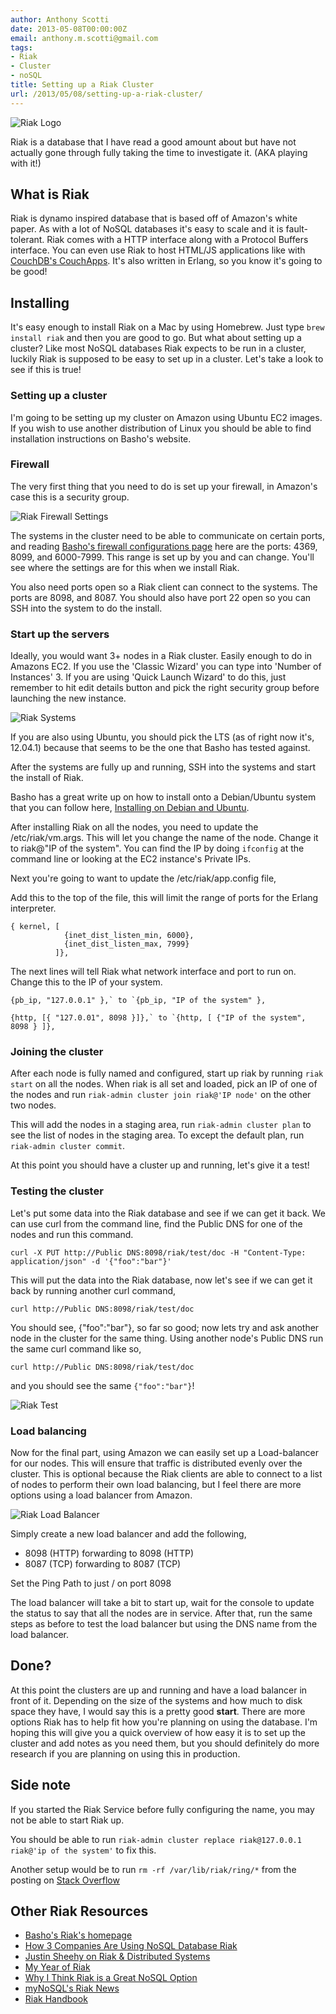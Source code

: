 ```yaml
---
author: Anthony Scotti
date: 2013-05-08T00:00:00Z
email: anthony.m.scotti@gmail.com
tags:
- Riak
- Cluster
- noSQL
title: Setting up a Riak Cluster
url: /2013/05/08/setting-up-a-riak-cluster/
---
```


![Riak Logo](/images/logo/Riak_logo.png)

Riak is a database that I have read a good amount about but have not actually gone through fully taking the time to investigate it. (AKA playing with it!)

## What is Riak

Riak is dynamo inspired database that is based off of Amazon's white paper. As with a lot of NoSQL databases it's easy to scale and it is fault-tolerant. Riak comes with a HTTP interface along with a Protocol Buffers interface. You can even use Riak to host HTML/JS applications like with [CouchDB's CouchApps](http://couchapp.org/page/index). It's also written in Erlang, so you know it's going to be good!

## Installing

It's easy enough to install Riak on a Mac by using Homebrew. Just type `brew install riak` and then you are good to go. But what about setting up a cluster? Like most NoSQL databases Riak expects to be run in a cluster, luckily Riak is supposed to be easy to set up in a cluster. Let's take a look to see if this is true!

### Setting up a cluster

I'm going to be setting up my cluster on Amazon using Ubuntu EC2 images. If you wish to use another distribution of Linux you should be able to find installation instructions on Basho's website.

### Firewall

The very first thing that you need to do is set up your firewall, in Amazon's case this is a security group.

![Riak Firewall Settings](/images/setting-up-a-riak-cluster/riak_firewall.png)

The systems in the cluster need to be able to communicate on certain ports, and reading [Basho's firewall configurations page](http://docs.basho.com/riak/latest/cookbooks/Network-Security-and-Firewall-Configurations/) here are the ports: 4369, 8099, and 6000-7999. This range is set up by you and can change. You'll see where the settings are for this when we install Riak.

You also need ports open so a Riak client can connect to the systems. The ports are 8098, and 8087. You should also have port 22 open so you can SSH into the system to do the install.

### Start up the servers

Ideally, you would want 3+ nodes in a Riak cluster. Easily enough to do in Amazons EC2. If you use the 'Classic Wizard' you can type into 'Number of Instances' 3. If you are using 'Quick Launch Wizard' to do this, just remember to hit edit details button and pick the right security group before launching the new instance.

![Riak Systems](/images/setting-up-a-riak-cluster/riak_systems.png)

If you are also using Ubuntu, you should pick the LTS (as of right now it's, 12.04.1) because that seems to be the one that Basho has tested against.

After the systems are fully up and running, SSH into the systems and start the install of Riak.

Basho has a great write up on how to install onto a Debian/Ubuntu system that you can follow here, [Installing on Debian and Ubuntu](http://docs.basho.com/riak/latest/tutorials/installation/Installing-on-Debian-and-Ubuntu/).

After installing Riak on all the nodes, you need to update the /etc/riak/vm.args. This will let you change the name of the node. Change it to riak@"IP of the system". You can find the IP by doing `ifconfig` at the command line or looking at the EC2 instance's Private IPs.

Next you're going to want to update the /etc/riak/app.config file,

Add this to the top of the file, this will limit the range of ports for the Erlang interpreter.
```
{ kernel, [
            {inet_dist_listen_min, 6000},
            {inet_dist_listen_max, 7999}
          ]},
```

The next lines will tell Riak what network interface and port to run on. Change this to the IP of your system.

```
{pb_ip, "127.0.0.1" },` to `{pb_ip, "IP of the system" },
```

```
{http, [{ "127.0.01", 8098 }]},` to `{http, [ {"IP of the system", 8098 } ]},
```

### Joining the cluster

After each node is fully named and configured, start up riak by running `riak start` on all the nodes. When riak is all set and loaded, pick an IP of one of the nodes and run `riak-admin cluster join riak@'IP node'` on the other two nodes.

This will add the nodes in a staging area, run `riak-admin cluster plan` to see the list of nodes in the staging area. To except the default plan, run `riak-admin cluster commit`.

At this point you should have a cluster up and running, let's give it a test!

### Testing the cluster

Let's put some data into the Riak database and see if we can get it back. We can use curl from the command line, find the Public DNS for one of the nodes and run this command.

```
curl -X PUT http://Public DNS:8098/riak/test/doc -H "Content-Type: application/json" -d '{"foo":"bar"}'
```

This will put the data into the Riak database, now let's see if we can get it back by running another curl command,

```
curl http://Public DNS:8098/riak/test/doc
```

You should see, {"foo":"bar"}, so far so good; now lets try and ask another node in the cluster for the same thing. Using another node's Public DNS run the same curl command like so,

```
curl http://Public DNS:8098/riak/test/doc
```

and you should see the same `{"foo":"bar"}`!

![Riak Test](/images/setting-up-a-riak-cluster/riak_test.png)

### Load balancing

Now for the final part, using Amazon we can easily set up a Load-balancer for our nodes. This will ensure that traffic is distributed evenly over the cluster. This is optional because the Riak clients are able to connect to a list of nodes to perform their own load balancing, but I feel there are more options using a load balancer from Amazon.

![Riak Load Balancer](/images/setting-up-a-riak-cluster/riak_loadbalancer.png)

Simply create a new load balancer and add the following,

* 8098 (HTTP) forwarding to 8098 (HTTP)
* 8087 (TCP) forwarding to 8087 (TCP)

Set the Ping Path to just / on port 8098

The load balancer will take a bit to start up, wait for the console to update the status to say that all the nodes are in service. After that, run the same steps as before to test the load balancer but using the DNS name from the load balancer.

## Done?
At this point the clusters are up and running and have a load balancer in front of it. Depending on the size of the systems and how much to disk space they have, I would say this is a pretty good **start**. There are more options Riak has to help fit how you're planning on using the database. I'm hoping this will give you a quick overview of how easy it is to set up the cluster and add notes as you need them, but you should definitely do more research if you are planning on using this in production.

## Side note
If you started the Riak Service before fully configuring the name, you may not be able to start Riak up.

You should be able to run `riak-admin cluster replace riak@127.0.0.1 riak@'ip of the system'` to fix this.

Another setup would be to run `rm -rf /var/lib/riak/ring/*` from the posting on [Stack Overflow](http://stackoverflow.com/questions/13859906/riak-node-no-longer-working-after-changing-ip-address)

## Other Riak Resources
* [Basho's Riak's homepage](http://basho.com/riak/)
* [How 3 Companies Are Using NoSQL Database Riak](http://readwrite.com/2011/02/09/how-3-companies-are-using-nosq)
* [Justin Sheehy on Riak & Distributed Systems](http://nosqltapes.com/video/justin-sheehy-on-riak-distributed-systems)
* [My Year of Riak](http://inaka.net/blog/2011/08/25/when-to-use-riak/)
* [Why I Think Riak is a Great NoSQL Option](http://architects.dzone.com/articles/why-i-think-riak-great-nosql)
* [myNoSQL's Riak News](http://nosql.mypopescu.com/tagged/riak)
* [Riak Handbook](http://riakhandbook.com/)
